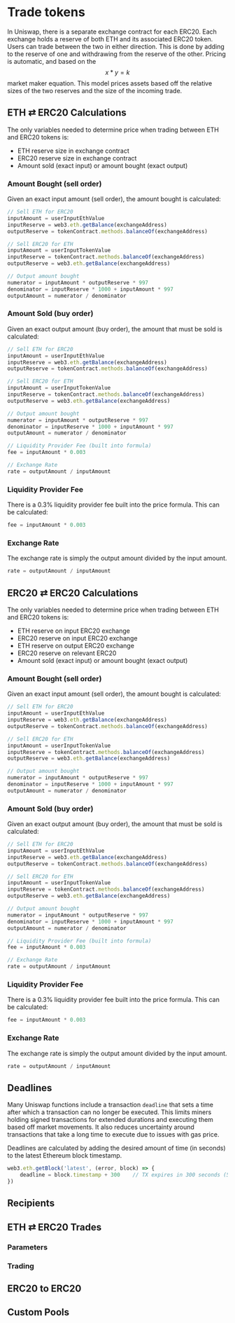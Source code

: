 # Trade tokens

In Uniswap, there is a separate exchange contract for each ERC20. Each exchange holds a reserve of both ETH and its associated ERC20 token. Users can trade between the two in either direction. This is done by adding to the reserve of one and withdrawing from the reserve of the other. Pricing is automatic, and based on the $$x * y = k$$ market maker equation. This model prices assets based off the relative sizes of the two reserves and the size of the incoming trade. 

## ETH ⇄ ERC20 Calculations

The only variables needed to determine price when trading between ETH and ERC20 tokens is:

* ETH reserve size in exchange contract
* ERC20 reserve size in exchange contract
* Amount sold \(exact input\) or amount bought \(exact output\)

### Amount Bought \(sell order\)

Given an exact input amount \(sell order\), the amount bought is calculated:

```javascript
// Sell ETH for ERC20
inputAmount = userInputEthValue
inputReserve = web3.eth.getBalance(exchangeAddress)
outputReserve = tokenContract.methods.balanceOf(exchangeAddress)

// Sell ERC20 for ETH
inputAmount = userInputTokenValue
inputReserve = tokenContract.methods.balanceOf(exchangeAddress)
outputReserve = web3.eth.getBalance(exchangeAddress)

// Output amount bought 
numerator = inputAmount * outputReserve * 997
denominator = inputReserve * 1000 + inputAmount * 997
outputAmount = numerator / denominator
```

### Amount Sold \(buy order\)

Given an exact output amount \(buy order\), the amount that must be sold is calculated:

```javascript
// Sell ETH for ERC20
inputAmount = userInputEthValue
inputReserve = web3.eth.getBalance(exchangeAddress)
outputReserve = tokenContract.methods.balanceOf(exchangeAddress)

// Sell ERC20 for ETH
inputAmount = userInputTokenValue
inputReserve = tokenContract.methods.balanceOf(exchangeAddress)
outputReserve = web3.eth.getBalance(exchangeAddress)

// Output amount bought 
numerator = inputAmount * outputReserve * 997
denominator = inputReserve * 1000 + inputAmount * 997
outputAmount = numerator / denominator

// Liquidity Provider Fee (built into formula)
fee = inputAmount * 0.003

// Exchange Rate
rate = outputAmount / inputAmount
```

### Liquidity Provider Fee

There is a 0.3% liquidity provider fee built into the price formula. This can be calculated:   

```javascript
fee = inputAmount * 0.003
```

### Exchange Rate

The exchange rate is simply the output amount divided by the input amount.

```javascript
rate = outputAmount / inputAmount
```

## ERC20 ⇄ ERC20 Calculations



The only variables needed to determine price when trading between ETH and ERC20 tokens is:

* ETH reserve on input ERC20 exchange
* ERC20 reserve on input ERC20 exchange
* ETH reserve on output ERC20 exchange
* ERC20 reserve on relevant ERC20
* Amount sold \(exact input\) or amount bought \(exact output\)

### Amount Bought \(sell order\)

Given an exact input amount \(sell order\), the amount bought is calculated:

```javascript
// Sell ETH for ERC20
inputAmount = userInputEthValue
inputReserve = web3.eth.getBalance(exchangeAddress)
outputReserve = tokenContract.methods.balanceOf(exchangeAddress)

// Sell ERC20 for ETH
inputAmount = userInputTokenValue
inputReserve = tokenContract.methods.balanceOf(exchangeAddress)
outputReserve = web3.eth.getBalance(exchangeAddress)

// Output amount bought 
numerator = inputAmount * outputReserve * 997
denominator = inputReserve * 1000 + inputAmount * 997
outputAmount = numerator / denominator
```

### Amount Sold \(buy order\)

Given an exact output amount \(buy order\), the amount that must be sold is calculated:

```javascript
// Sell ETH for ERC20
inputAmount = userInputEthValue
inputReserve = web3.eth.getBalance(exchangeAddress)
outputReserve = tokenContract.methods.balanceOf(exchangeAddress)

// Sell ERC20 for ETH
inputAmount = userInputTokenValue
inputReserve = tokenContract.methods.balanceOf(exchangeAddress)
outputReserve = web3.eth.getBalance(exchangeAddress)

// Output amount bought 
numerator = inputAmount * outputReserve * 997
denominator = inputReserve * 1000 + inputAmount * 997
outputAmount = numerator / denominator

// Liquidity Provider Fee (built into formula)
fee = inputAmount * 0.003

// Exchange Rate
rate = outputAmount / inputAmount
```

### Liquidity Provider Fee

There is a 0.3% liquidity provider fee built into the price formula. This can be calculated:   

```javascript
fee = inputAmount * 0.003
```

### Exchange Rate

The exchange rate is simply the output amount divided by the input amount.

```javascript
rate = outputAmount / inputAmount
```

## Deadlines

Many Uniswap functions include a transaction `deadline` that sets a time after which a transaction can no longer be executed. This limits miners  holding signed transactions for extended durations and executing them based off market movements. It also reduces uncertainty around transactions that take a long time to execute due to issues with gas price. 

Deadlines are calculated by adding the desired amount of time \(in seconds\) to the latest Ethereum block timestamp. 

```javascript
web3.eth.getBlock('latest', (error, block) => {
    deadline = block.timestamp + 300    // TX expires in 300 seconds (5 minutes)  
})
```



## Recipients



## ETH ⇄ ERC20 Trades

### Parameters



### Trading 



## ERC20 to ERC20





## Custom Pools

